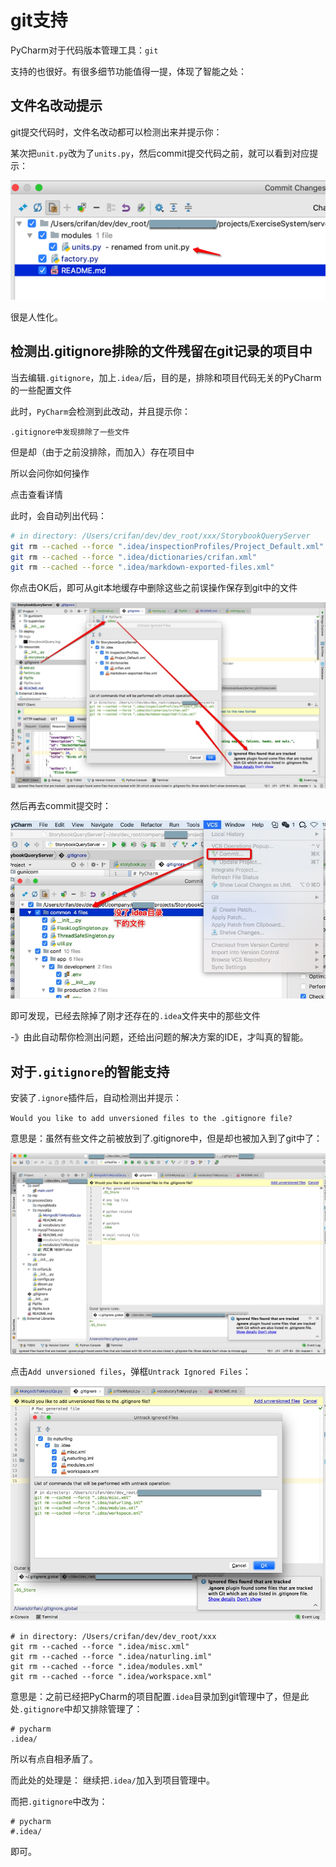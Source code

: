 # git支持

PyCharm对于代码版本管理工具：`git`

支持的也很好。有很多细节功能值得一提，体现了智能之处：

## 文件名改动提示

git提交代码时，文件名改动都可以检测出来并提示你：

某次把`unit.py`改为了`units.py`，然后commit提交代码之前，就可以看到对应提示：

![git_commit_show_renamed_file](../assets/img/git_commit_show_renamed_file.png)

很是人性化。

## 检测出.gitignore排除的文件残留在git记录的项目中

当去编辑`.gitignore`，加上`.idea/`后，目的是，排除和项目代码无关的PyCharm的一些配置文件

此时，`PyCharm`会检测到此改动，并且提示你：

`.gitignore中发现排除了一些文件`

但是却（由于之前没排除，而加入）存在项目中

所以会问你如何操作

点击查看详情

此时，会自动列出代码：

```bash
# in directory: /Users/crifan/dev/dev_root/xxx/StorybookQueryServer
git rm --cached --force ".idea/inspectionProfiles/Project_Default.xml"
git rm --cached --force ".idea/dictionaries/crifan.xml"
git rm --cached --force ".idea/markdown-exported-files.xml"
```

你点击OK后，即可从git本地缓存中删除这些之前误操作保存到git中的文件

![ignored_file_found_tracked](../assets/img/ignored_file_found_tracked.jpg)

然后再去commit提交时：

![commit_no_idea_files](../assets/img/commit_no_idea_files.jpg)

即可发现，已经去除掉了刚才还存在的`.idea`文件夹中的那些文件

-》由此自动帮你检测出问题，还给出问题的解决方案的IDE，才叫真的智能。

## 对于`.gitignore`的智能支持

安装了`.ignore`插件后，自动检测出并提示：

`Would you like to add unversioned files to the .gitignore file?`

意思是：虽然有些文件之前被放到了.gitignore中，但是却也被加入到了git中了：

![notice_unversioned_file](../assets/img/notice_unversioned_file.jpg)

点击`Add unversioned files`，弹框`Untrack Ignored Files`：

![untrack_ignored_files](../assets/img/untrack_ignored_files.jpg)

```git
# in directory: /Users/crifan/dev/dev_root/xxx
git rm --cached --force ".idea/misc.xml"
git rm --cached --force ".idea/naturling.iml"
git rm --cached --force ".idea/modules.xml"
git rm --cached --force ".idea/workspace.xml"
```

意思是：之前已经把PyCharm的项目配置`.idea`目录加到git管理中了，但是此处`.gitignore`中却又排除管理了：

```git
# pycharm
.idea/
```

所以有点自相矛盾了。

而此处的处理是：
继续把`.idea/`加入到项目管理中。

而把`.gitignore`中改为：

```git
# pycharm
#.idea/
```

即可。
